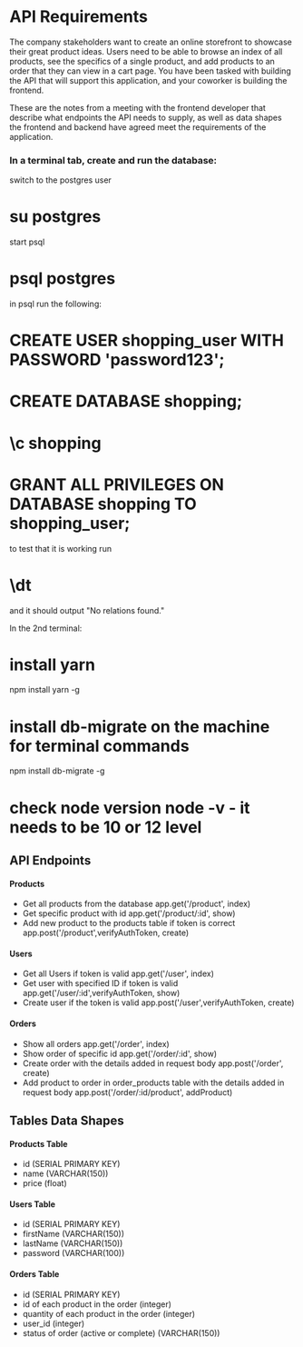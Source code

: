 # API Requirements
The company stakeholders want to create an online storefront to showcase their great product ideas. Users need to be able to browse an index of all products, see the specifics of a single product, and add products to an order that they can view in a cart page. You have been tasked with building the API that will support this application, and your coworker is building the frontend.

These are the notes from a meeting with the frontend developer that describe what endpoints the API needs to supply, as well as data shapes the frontend and backend have agreed meet the requirements of the application. 

### In a terminal tab, create and run the database:
switch to the postgres user 
# su postgres
start psql 
# psql postgres
in psql run the following:

# CREATE USER shopping_user WITH PASSWORD 'password123';
# CREATE DATABASE shopping;
# \c shopping
# GRANT ALL PRIVILEGES ON DATABASE shopping TO shopping_user;
to test that it is working run 
# \dt 
and it should output "No relations found."

In the 2nd terminal:

# install yarn 
npm install yarn -g
# install db-migrate on the machine for terminal commands 
npm install db-migrate -g
# check node version node -v - it needs to be 10 or 12 level

## API Endpoints
#### Products

- Get all products from the database
  app.get('/product', index)
- Get specific product with id 
  app.get('/product/:id', show)
- Add new product to the products table if token is correct
  app.post('/product',verifyAuthToken, create)

#### Users

- Get all Users if token is valid 
  app.get('/user', index)
- Get user with specified ID if token is valid
  app.get('/user/:id',verifyAuthToken, show)
- Create user if the token is valid
  app.post('/user',verifyAuthToken, create)

#### Orders

- Show all orders
  app.get('/order', index)
- Show order of specific id
  app.get('/order/:id', show)
- Create order with the details added in request body
  app.post('/order', create)
- Add product to order in order_products table with the details added in request body
  app.post('/order/:id/product', addProduct)
  
## Tables Data Shapes
#### Products Table
- id (SERIAL PRIMARY KEY)
- name (VARCHAR(150))
- price (float)

#### Users Table
- id (SERIAL PRIMARY KEY)
- firstName (VARCHAR(150))
- lastName (VARCHAR(150))
- password (VARCHAR(100))

#### Orders Table

- id (SERIAL PRIMARY KEY)
- id of each product in the order (integer)
- quantity of each product in the order (integer)
- user_id (integer)
- status of order (active or complete) (VARCHAR(150))
